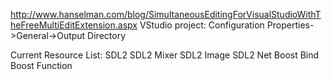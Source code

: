 

http://www.hanselman.com/blog/SimultaneousEditingForVisualStudioWithTheFreeMultiEditExtension.aspx
VStudio project: Configuration Properties->General->Output Directory

Current Resource List:
SDL2
SDL2 Mixer
SDL2 Image
SDL2 Net
Boost Bind
Boost Function
